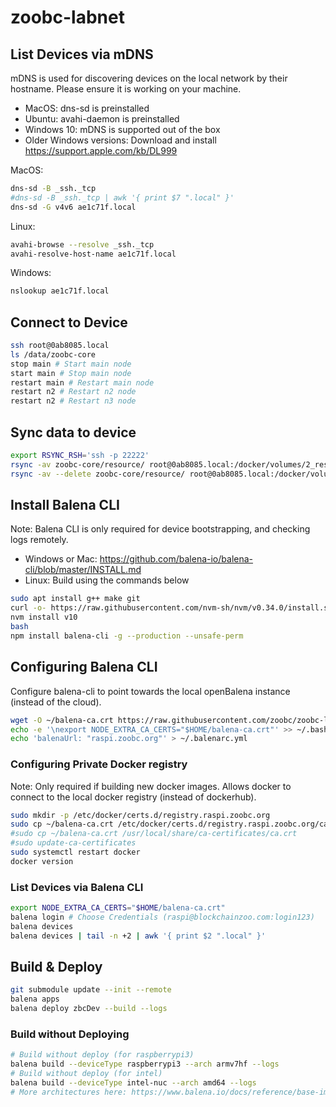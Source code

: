 # zoobc-labnet

## List Devices via mDNS
mDNS is used for discovering devices on the local network by their hostname. Please ensure it is working on your machine.

- MacOS: dns-sd is preinstalled
- Ubuntu: avahi-daemon is preinstalled
- Windows 10: mDNS is supported out of the box
- Older Windows versions: Download and install https://support.apple.com/kb/DL999

MacOS:
```sh
dns-sd -B _ssh._tcp
#dns-sd -B _ssh._tcp | awk '{ print $7 ".local" }'
dns-sd -G v4v6 ae1c71f.local
```

Linux:
```sh
avahi-browse --resolve _ssh._tcp
avahi-resolve-host-name ae1c71f.local
```

Windows:
```sh
nslookup ae1c71f.local
```
## Connect to Device
```sh
ssh root@0ab8085.local
ls /data/zoobc-core
stop main # Start main node
start main # Stop main node
restart main # Restart main node
restart n2 # Restart n2 node
restart n2 # Restart n3 node
```

## Sync data to device
```sh
export RSYNC_RSH='ssh -p 22222'
rsync -av zoobc-core/resource/ root@0ab8085.local:/docker/volumes/2_resin-data/_data/zoobc-core/
rsync -av --delete zoobc-core/resource/ root@0ab8085.local:/docker/volumes/2_resin-data/_data/zoobc-core/
```

## Install Balena CLI
Note: Balena CLI is only required for device bootstrapping, and checking logs remotely.

- Windows or Mac: https://github.com/balena-io/balena-cli/blob/master/INSTALL.md
- Linux: Build using the commands below
```sh
sudo apt install g++ make git
curl -o- https://raw.githubusercontent.com/nvm-sh/nvm/v0.34.0/install.sh | bash
nvm install v10
bash
npm install balena-cli -g --production --unsafe-perm
```

## Configuring Balena CLI
Configure balena-cli to point towards the local openBalena instance (instead of the cloud).

```sh
wget -O ~/balena-ca.crt https://raw.githubusercontent.com/zoobc/zoobc-labnet/master/balena-ca.crt
echo -e '\nexport NODE_EXTRA_CA_CERTS="$HOME/balena-ca.crt"' >> ~/.bashrc
echo 'balenaUrl: "raspi.zoobc.org"' > ~/.balenarc.yml
```

### Configuring Private Docker registry
Note: Only required if building new docker images.
Allows docker to connect to the local docker registry (instead of dockerhub).

```sh
sudo mkdir -p /etc/docker/certs.d/registry.raspi.zoobc.org
sudo cp ~/balena-ca.crt /etc/docker/certs.d/registry.raspi.zoobc.org/ca.crt
#sudo cp ~/balena-ca.crt /usr/local/share/ca-certificates/ca.crt
#sudo update-ca-certificates
sudo systemctl restart docker
docker version
```

### List Devices via Balena CLI ###
```sh
export NODE_EXTRA_CA_CERTS="$HOME/balena-ca.crt"
balena login # Choose Credentials (raspi@blockchainzoo.com:login123)
balena devices
balena devices | tail -n +2 | awk '{ print $2 ".local" }'
```

## Build & Deploy
```sh
git submodule update --init --remote
balena apps
balena deploy zbcDev --build --logs
```

### Build without Deploying
```sh
# Build without deploy (for raspberrypi3)
balena build --deviceType raspberrypi3 --arch armv7hf --logs
# Build without deploy (for intel)
balena build --deviceType intel-nuc --arch amd64 --logs
# More architectures here: https://www.balena.io/docs/reference/base-images/devicetypes/
```


